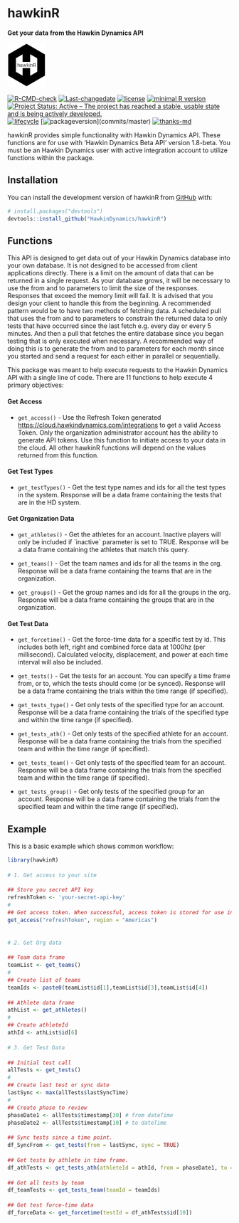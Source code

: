 
<!-- README.md is generated from README.Rmd. Please edit that file -->

# hawkinR

**Get your data from the Hawkin Dynamics API**

![](man/figures/hdlogo_sm.png)

<!-- badges: start -->

[![R-CMD-check](https://github.com/HawkinDynamics/hawkinR/actions/workflows/R-CMD-check.yaml/badge.svg)](https://github.com/HawkinDynamics/hawkinR/actions/workflows/R-CMD-check.yaml)
[![Last-changedate](https://img.shields.io/badge/last%20change-2023--09--28-yellowgreen.svg)](/commits/master)
[![license](https://img.shields.io/badge/license-MIT%20+%20file%20LICENSE-lightgrey.svg)](https://choosealicense.com/)
[![minimal R
version](https://img.shields.io/badge/R%3E%3D-3.5.0-6666ff.svg)](https://cran.r-project.org/)
[![Project Status: Active – The project has reached a stable, usable
state and is being actively
developed.](https://www.repostatus.org/badges/latest/active.svg)](https://www.repostatus.org/#active)
[![lifecycle](https://img.shields.io/badge/lifecycle-stable-brightgreen.svg)](https://www.tidyverse.org/lifecycle/#stable)
[![packageversion](https://img.shields.io/badge/Package%20version-%60r%20gsub('-',%20'.',%20as.vector(read.dcf('DESCRIPTION')%5B,%20'Version'%5D))%60-orange.svg?style=flat-square)](commits/master)
[![thanks-md](https://img.shields.io/badge/THANKS-md-ff69b4.svg)](THANKS.md)

<!-- badges: end -->

hawkinR provides simple functionality with Hawkin Dynamics API. These
functions are for use with ‘Hawkin Dynamics Beta API’ version 1.8-beta.
You must be an Hawkin Dynamics user with active integration account to
utilize functions within the package.

## Installation

You can install the development version of hawkinR from
[GitHub](https://github.com/) with:

``` r
# install.packages("devtools")
devtools::install_github("HawkinDynamics/hawkinR")
```

## Functions

This API is designed to get data out of your Hawkin Dynamics database
into your own database. It is not designed to be accessed from client
applications directly. There is a limit on the amount of data that can
be returned in a single request. As your database grows, it will be
necessary to use the from and to parameters to limit the size of the
responses. Responses that exceed the memory limit will fail. It is
advised that you design your client to handle this from the beginning. A
recommended pattern would be to have two methods of fetching data. A
scheduled pull that uses the from and to parameters to constrain the
returned data to only tests that have occurred since the last fetch
e.g. every day or every 5 minutes. And then a pull that fetches the
entire database since you began testing that is only executed when
necessary. A recommended way of doing this is to generate the from and
to parameters for each month since you started and send a request for
each either in parallel or sequentially.

This package was meant to help execute requests to the Hawkin Dynamics
API with a single line of code. There are 11 functions to help execute 4
primary objectives:

#### Get Access

- `get_access()` - Use the Refresh Token generated
  <https://cloud.hawkindynamics.com/integrations> to get a valid Access
  Token. Only the organization administrator account has the ability to
  generate API tokens. Use this function to initiate access to your data
  in the cloud. All other hawkinR functions will depend on the values
  returned from this function.

#### Get Test Types

- `get_testTypes()` - Get the test type names and ids for all the test
  types in the system. Response will be a data frame containing the
  tests that are in the HD system.

#### Get Organization Data

- `get_athletes()` - Get the athletes for an account. Inactive players
  will only be included if \`inactive\` parameter is set to TRUE.
  Response will be a data frame containing the athletes that match this
  query.

- `get_teams()` - Get the team names and ids for all the teams in the
  org. Response will be a data frame containing the teams that are in
  the organization.

- `get_groups()` - Get the group names and ids for all the groups in the
  org. Response will be a data frame containing the groups that are in
  the organization.

#### Get Test Data

- `get_forcetime()` - Get the force-time data for a specific test by id.
  This includes both left, right and combined force data at 1000hz (per
  millisecond). Calculated velocity, displacement, and power at each
  time interval will also be included.

- `get_tests()` - Get the tests for an account. You can specify a time
  frame from, or to, which the tests should come (or be synced).
  Response will be a data frame containing the trials within the time
  range (if specified).

- `get_tests_type()` - Get only tests of the specified type for an
  account. Response will be a data frame containing the trials of the
  specified type and within the time range (if specified).

- `get_tests_ath()` - Get only tests of the specified athlete for an
  account. Response will be a data frame containing the trials from the
  specified team and within the time range (if specified).

- `get_tests_team()` - Get only tests of the specified team for an
  account. Response will be a data frame containing the trials from the
  specified team and within the time range (if specified).

- `get_tests_group()` - Get only tests of the specified group for an
  account. Response will be a data frame containing the trials from the
  specified team and within the time range (if specified).

## Example

This is a basic example which shows common workflow:

``` r
library(hawkinR) 

# 1. Get access to your site

## Store you secret API key
refreshToken <- 'your-secret-api-key'
#
## Get access token. When successful, access token is stored for use in the session.
get_access("refreshToken", region = "Americas")


# 2. Get Org data

## Team data frame
teamList <- get_teams()
#
## Create list of teams
teamIds <- paste0(teamList$id[1],teamList$id[3],teamList$id[4])

## Athlete data frame
athList <- get_athletes()
#
## Create athleteId
athId <- athList$id[6]

# 3. Get Test Data

## Initial test call
allTests <- get_tests()
#
## Create last test or sync date
lastSync <- max(allTests$lastSyncTime)
#
## Create phase to review
phaseDate1 <- allTests$timestamp[30] # from dateTime
phaseDate2 <- allTests$timestamp[10] # to dateTime

## Sync tests since a time point.
df_SyncFrom <- get_tests(from = lastSync, sync = TRUE)

## Get tests by athlete in time frame.
df_athTests <- get_tests_ath(athleteId = athId, from = phaseDate1, to = phaseDate2)

## Get all tests by team
df_teamTests <- get_tests_team(teamId = teamIds)

## Get test force-time data
df_forceData <- get_forcetime(testId = df_athTests$id[10])
```
